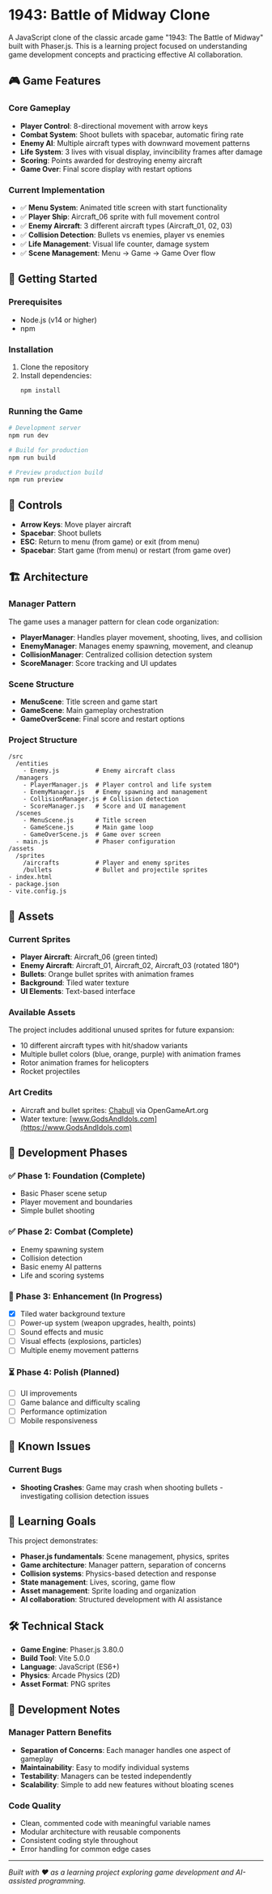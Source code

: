 # 1943: Battle of Midway Clone

A JavaScript clone of the classic arcade game "1943: The Battle of Midway" built with Phaser.js. This is a learning project focused on understanding game development concepts and practicing effective AI collaboration.

## 🎮 Game Features

### Core Gameplay
- **Player Control**: 8-directional movement with arrow keys
- **Combat System**: Shoot bullets with spacebar, automatic firing rate
- **Enemy AI**: Multiple aircraft types with downward movement patterns
- **Life System**: 3 lives with visual display, invincibility frames after damage
- **Scoring**: Points awarded for destroying enemy aircraft
- **Game Over**: Final score display with restart options

### Current Implementation
- ✅ **Menu System**: Animated title screen with start functionality
- ✅ **Player Ship**: Aircraft_06 sprite with full movement control
- ✅ **Enemy Aircraft**: 3 different aircraft types (Aircraft_01, 02, 03)
- ✅ **Collision Detection**: Bullets vs enemies, player vs enemies
- ✅ **Life Management**: Visual life counter, damage system
- ✅ **Scene Management**: Menu → Game → Game Over flow

## 🚀 Getting Started

### Prerequisites
- Node.js (v14 or higher)
- npm

### Installation
1. Clone the repository
2. Install dependencies:
   ```bash
   npm install
   ```

### Running the Game
```bash
# Development server
npm run dev

# Build for production
npm run build

# Preview production build
npm run preview
```

## 🎯 Controls

- **Arrow Keys**: Move player aircraft
- **Spacebar**: Shoot bullets
- **ESC**: Return to menu (from game) or exit (from menu)
- **Spacebar**: Start game (from menu) or restart (from game over)

## 🏗️ Architecture

### Manager Pattern
The game uses a manager pattern for clean code organization:

- **PlayerManager**: Handles player movement, shooting, lives, and collision
- **EnemyManager**: Manages enemy spawning, movement, and cleanup
- **CollisionManager**: Centralized collision detection system
- **ScoreManager**: Score tracking and UI updates

### Scene Structure
- **MenuScene**: Title screen and game start
- **GameScene**: Main gameplay orchestration
- **GameOverScene**: Final score and restart options

### Project Structure
```
/src
  /entities
    - Enemy.js          # Enemy aircraft class
  /managers
    - PlayerManager.js  # Player control and life system
    - EnemyManager.js   # Enemy spawning and management
    - CollisionManager.js # Collision detection
    - ScoreManager.js   # Score and UI management
  /scenes
    - MenuScene.js      # Title screen
    - GameScene.js      # Main game loop
    - GameOverScene.js  # Game over screen
  - main.js             # Phaser configuration
/assets
  /sprites
    /aircrafts          # Player and enemy sprites
    /bullets            # Bullet and projectile sprites
- index.html
- package.json
- vite.config.js
```

## 🎨 Assets

### Current Sprites
- **Player Aircraft**: Aircraft_06 (green tinted)
- **Enemy Aircraft**: Aircraft_01, Aircraft_02, Aircraft_03 (rotated 180°)
- **Bullets**: Orange bullet sprites with animation frames
- **Background**: Tiled water texture
- **UI Elements**: Text-based interface

### Available Assets
The project includes additional unused sprites for future expansion:
- 10 different aircraft types with hit/shadow variants
- Multiple bullet colors (blue, orange, purple) with animation frames
- Rotor animation frames for helicopters
- Rocket projectiles

### Art Credits
- Aircraft and bullet sprites: [Chabull](https://opengameart.org/users/chabull) via OpenGameArt.org
- Water texture: [www.GodsAndIdols.com](https://www.GodsAndIdols.com)

## 🔄 Development Phases

### ✅ Phase 1: Foundation (Complete)
- Basic Phaser scene setup
- Player movement and boundaries
- Simple bullet shooting

### ✅ Phase 2: Combat (Complete)
- Enemy spawning system
- Collision detection
- Basic enemy AI patterns
- Life and scoring systems

### 🔄 Phase 3: Enhancement (In Progress)
- [x] Tiled water background texture
- [ ] Power-up system (weapon upgrades, health, points)
- [ ] Sound effects and music
- [ ] Visual effects (explosions, particles)
- [ ] Multiple enemy movement patterns

### ⏳ Phase 4: Polish (Planned)
- [ ] UI improvements
- [ ] Game balance and difficulty scaling
- [ ] Performance optimization
- [ ] Mobile responsiveness

## 🐛 Known Issues

### Current Bugs
- **Shooting Crashes**: Game may crash when shooting bullets - investigating collision detection issues

## 🧠 Learning Goals

This project demonstrates:
- **Phaser.js fundamentals**: Scene management, physics, sprites
- **Game architecture**: Manager pattern, separation of concerns
- **Collision systems**: Physics-based detection and response
- **State management**: Lives, scoring, game flow
- **Asset management**: Sprite loading and organization
- **AI collaboration**: Structured development with AI assistance

## 🛠️ Technical Stack

- **Game Engine**: Phaser.js 3.80.0
- **Build Tool**: Vite 5.0.0
- **Language**: JavaScript (ES6+)
- **Physics**: Arcade Physics (2D)
- **Asset Format**: PNG sprites

## 📝 Development Notes

### Manager Pattern Benefits
- **Separation of Concerns**: Each manager handles one aspect of gameplay
- **Maintainability**: Easy to modify individual systems
- **Testability**: Managers can be tested independently
- **Scalability**: Simple to add new features without bloating scenes

### Code Quality
- Clean, commented code with meaningful variable names
- Modular architecture with reusable components
- Consistent coding style throughout
- Error handling for common edge cases


---

*Built with ❤️ as a learning project exploring game development and AI-assisted programming.*